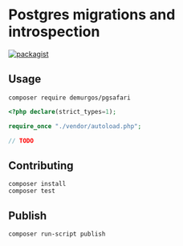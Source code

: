 # Postgres migrations and introspection

[![packagist](https://img.shields.io/packagist/v/demurgos/pgsafari-php)][packagist]

## Usage

```
composer require demurgos/pgsafari
```

```php
<?php declare(strict_types=1);

require_once "./vendor/autoload.php";

// TODO
```

## Contributing

```
composer install
composer test
```

## Publish

```
composer run-script publish
```

[packagist]: https://packagist.org/packages/demurgos/pgsafari
